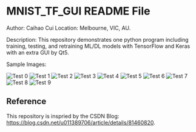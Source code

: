 # MNIST_TF_GUI README File
Author: Caihao Cui
Location: Melbourne, VIC, AU.

Description: This repository demonstrates one python program including training, testing, and retraining ML/DL models with TensorFlow and Keras with an extra GUI by Qt5.
 
Sample Images:

![Test 0](./images/GUI_Test_Input_0.PNG)
![Test 1](./images/GUI_Test_Input_1.PNG)
![Test 2](./images/GUI_Test_Input_2.PNG)
![Test 3](./images/GUI_Test_Input_3.PNG)
![Test 4](./images/GUI_Test_Input_4.PNG)
![Test 5](./images/GUI_Test_Input_5.PNG)
![Test 6](./images/GUI_Test_Input_6.PNG)
![Test 7](./images/GUI_Test_Input_7.PNG)
![Test 8](./images/GUI_Test_Input_8.PNG)
![Test 9](./images/GUI_Test_Input_9.PNG)

## Reference
This repository is inspried by the CSDN Blog: https://blog.csdn.net/u011389706/article/details/81460820.